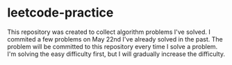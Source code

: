 # leetcode-practice

This repository was created to collect algorithm problems I've solved.
I commited a few problems on May 22nd I've already solved in the past.
The problem will be committed to this repository every time I solve a problem.
I'm solving the easy difficulty first, but I will gradually increase the difficulty.
